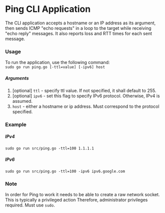 # Ping CLI Application
The CLI application accepts a hostname or an IP address as its argument, then sends ICMP "echo requests" 
in a loop to the target while receiving "echo reply" messages. It also reports loss and RTT times 
for each sent message.

### Usage
To run the application, use the following command: \
```sudo go run ping.go [-ttl=value] [-ipv6] host```

##### Arguments
1. [optional] ```ttl``` - specify ttl value. If not specified, it shall default to 255.
2. [optional] ```ipv6``` - set this flag to specify IPv6 protocol. Otherwise, IPv4 is assumed.
3. ```host``` - either a hostname or ip address. Must correspond to the protocol specified.

### Example

##### IPv4
```sudo go run src/ping.go -ttl=100 1.1.1.1```

##### IPv6
```sudo go run src/ping.go -ttl=100 -ipv6 ipv6.google.com```

### Note
In order for Ping to work it needs to be able to create a raw network socket. This is typically a privileged action
Therefore, administrator privileges required. Must use ```sudo```.
